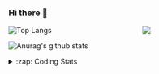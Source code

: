 ### Hi there 👋

<!--
**tao8687/tao8687** is a ✨ _special_ ✨ repository because its `README.md` (this file) appears on your GitHub profile.

Here are some ideas to get you started:

- 🔭 I’m currently working on ...
- 🌱 I’m currently learning ...
- 👯 I’m looking to collaborate on ...
- 🤔 I’m looking for help with ...
- 💬 Ask me about ...
- 📫 How to reach me: ...
- 😄 Pronouns: ...
- ⚡ Fun fact: ...
-->

<img align='right' src="https://media.giphy.com/media/M9gbBd9nbDrOTu1Mqx/giphy.gif" width="240">

  
![Top Langs](https://github-readme-stats.vercel.app/api/top-langs/?username=tao8687&layout=compact&title_color=23238E&text_color=A67D3D)

![Anurag's github stats](https://github-readme-stats.vercel.app/api?username=tao8687&show_icons=true&&text_color=A67D3D&title_color=23238E&show_icons=false&count_private=true&hide=stars)

<details>
  <summary>:zap: Coding Stats</summary>
  <br>
    
<!--START_SECTION:waka-->
![Code Time](http://img.shields.io/badge/Code%20Time-1%2C904%20hrs%2011%20mins-blue)

![Profile Views](http://img.shields.io/badge/Profile%20Views-0-blue)

**🐱 My GitHub Data** 

> 📦 1.5 MB Used in GitHub's Storage 
 > 
> 🏆 67 Contributions in the Year 2025
 > 
> 🚫 Not Opted to Hire
 > 
> 📜 62 Public Repositories 
 > 
> 🔑 24 Private Repositories 
 > 
**I'm an Early 🐤** 

```text
🌞 Morning                1670 commits        ██████████████████████░░░   88.69 % 
🌆 Daytime                90 commits          █░░░░░░░░░░░░░░░░░░░░░░░░   04.78 % 
🌃 Evening                119 commits         ██░░░░░░░░░░░░░░░░░░░░░░░   06.32 % 
🌙 Night                  4 commits           ░░░░░░░░░░░░░░░░░░░░░░░░░   00.21 % 
```
📅 **I'm Most Productive on Wednesday** 

```text
Monday                   270 commits         ████░░░░░░░░░░░░░░░░░░░░░   14.34 % 
Tuesday                  256 commits         ███░░░░░░░░░░░░░░░░░░░░░░   13.60 % 
Wednesday                327 commits         ████░░░░░░░░░░░░░░░░░░░░░   17.37 % 
Thursday                 251 commits         ███░░░░░░░░░░░░░░░░░░░░░░   13.33 % 
Friday                   267 commits         ████░░░░░░░░░░░░░░░░░░░░░   14.18 % 
Saturday                 261 commits         ███░░░░░░░░░░░░░░░░░░░░░░   13.86 % 
Sunday                   251 commits         ███░░░░░░░░░░░░░░░░░░░░░░   13.33 % 
```


📊 **This Week I Spent My Time On** 

```text
🕑︎ Time Zone: Asia/Shanghai

💬 Programming Languages: 
C++                      9 hrs 55 mins       █████████████████░░░░░░░░   67.96 % 
YAML                     2 hrs 13 mins       ████░░░░░░░░░░░░░░░░░░░░░   15.23 % 
Other                    1 hr 1 min          ██░░░░░░░░░░░░░░░░░░░░░░░   07.03 % 
C                        38 mins             █░░░░░░░░░░░░░░░░░░░░░░░░   04.34 % 
Markdown                 35 mins             █░░░░░░░░░░░░░░░░░░░░░░░░   04.09 % 

🔥 Editors: 
VS Code                  13 hrs 21 mins      ███████████████████████░░   91.49 % 
Cursor                   1 hr 14 mins        ██░░░░░░░░░░░░░░░░░░░░░░░   08.51 % 

🐱‍💻 Projects: 
diffbot                  8 hrs 3 mins        ██████████████░░░░░░░░░░░   55.16 % 
FAST_LIO                 5 hrs 26 mins       █████████░░░░░░░░░░░░░░░░   37.23 % 
slam_toolbox             51 mins             █░░░░░░░░░░░░░░░░░░░░░░░░   05.84 % 
src                      5 mins              ░░░░░░░░░░░░░░░░░░░░░░░░░   00.68 % 
ws_livox                 5 mins              ░░░░░░░░░░░░░░░░░░░░░░░░░   00.64 % 

💻 Operating System: 
Linux                    14 hrs 35 mins      █████████████████████████   100.00 % 
```

**I Mostly Code in C++** 

```text
C++                      11 repos            ████████░░░░░░░░░░░░░░░░░   32.35 % 
Python                   9 repos             ███████░░░░░░░░░░░░░░░░░░   26.47 % 
JavaScript               2 repos             █░░░░░░░░░░░░░░░░░░░░░░░░   05.88 % 
Batchfile                1 repo              █░░░░░░░░░░░░░░░░░░░░░░░░   02.94 % 
HTML                     1 repo              █░░░░░░░░░░░░░░░░░░░░░░░░   02.94 % 
```



**Timeline**

![Lines of Code chart](https://raw.githubusercontent.com/tao8687/tao8687/master/assets/bar_graph.png)


 Last Updated on 08/03/2025 01:17:50 UTC
<!--END_SECTION:waka-->
</details>
